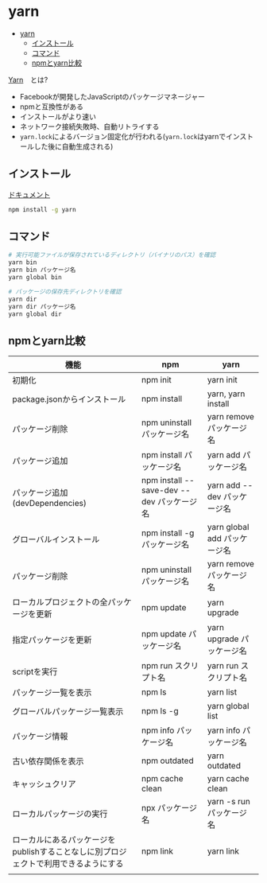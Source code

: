 # yarn

- [yarn](#yarn)
  - [インストール](#インストール)
  - [コマンド](#コマンド)
  - [npmとyarn比較](#npmとyarn比較)

[Yarn](https://www.wakuwakubank.com/posts/307-javascript-yarn/)　とは?

- Facebookが開発したJavaScriptのパッケージマネージャー
- npmと互換性がある
- インストールがより速い
- ネットワーク接続失敗時、自動リトライする
- `yarn.lock`によるバージョン固定化が行われる(`yarn.lock`はyarnでインストールした後に自動生成される)

## インストール

[ドキュメント](https://classic.yarnpkg.com/en/docs/cli/install)

```sh
npm install -g yarn
```

## コマンド

```sh
# 実行可能ファイルが保存されているディレクトリ（バイナリのパス）を確認
yarn bin
yarn bin パッケージ名
yarn global bin

# パッケージの保存先ディレクトリを確認
yarn dir
yarn dir パッケージ名
yarn global dir
```

## npmとyarn比較

| 機能 | npm | yarn |
| -- | -- | -- |
| 初期化 | npm init | yarn init |
| package.jsonからインストール | npm install | yarn, yarn install |
| パッケージ削除 | npm uninstall パッケージ名 | yarn remove パッケージ名 |
| パッケージ追加 | npm install パッケージ名 | yarn add パッケージ名 |
| パッケージ追加(devDependencies) | npm install --save-dev --dev パッケージ名 | yarn add --dev パッケージ名 |
| グローバルインストール | npm install -g パッケージ名 | yarn global add パッケージ名 |
| パッケージ削除 | npm uninstall パッケージ名 | yarn remove パッケージ名 |
| ローカルプロジェクトの全パッケージを更新 | npm update | yarn upgrade |
| 指定パッケージを更新 | npm update パッケージ名 | yarn upgrade パッケージ名 |
| scriptを実行 | npm run スクリプト名 | yarn run スクリプト名 |
| パッケージ一覧を表示 | npm ls | yarn list |
| グローバルパッケージ一覧表示 | npm ls -g | yarn global list |
| パッケージ情報 | npm info パッケージ名 | yarn info パッケージ名 |
| 古い依存関係を表示 | npm outdated | yarn outdated |
| キャッシュクリア | npm cache clean | yarn cache clean |
| ローカルパッケージの実行 | npx パッケージ名 | yarn -s run パッケージ名 |
| ローカルにあるパッケージをpublishすることなしに別プロジェクトで利用できるようにする | npm link | yarn link |
|  |  |  |
